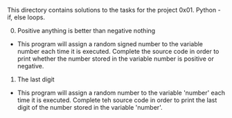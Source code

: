 This directory contains solutions to the tasks for the project 0x01. Python - if, else loops.

0. Positive anything is better than negative nothing
- This program will assign a random signed number to the variable number each time it is executed. Complete the source code in order to print whether the number stored in the variable number is positive or negative.

1. The last digit
- This program will assign a random number to the variable 'number' each time it is executed. Complete teh source code in order to print the last digit of the number stored in the variable 'number'.
